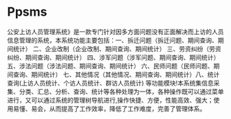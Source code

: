 # Ppsms
 公安上访人员管理系统》是一款专门针对因多方面问题没有正面解决而上访的人员信息管理的系统，本系统功能主要包括：一、拆迁问题（拆迁问题、期间查询、期间统计） 二、企业改制（企业改制、期间查询、期间统计） 三、劳资纠纷（劳资纠纷、期间查询、期间统计） 四、涉军问题（涉军问题、期间查询、期间统计） 五、涉法问题（涉法问题、期间查询、期间统计） 六、民师问题（民师问题、期间查询、期间统计） 七、其他情况（其他情况、期间查询、期间统计）八、统计查询(上访人员统计、个访人员统计、群访人员统计) 等功能模块!本系统集信息采集、分类、汇总、分析、查询、统计等各种处理为一体，各种操作既可以通过菜单进行，又可以通过系统的管理树导航进行,操作快捷、方便，性能高效、强大；使用易懂、易会，从而提高了工作效率，降低了工作难度，完善了管理体系。
